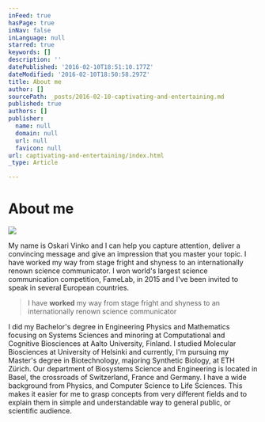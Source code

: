 ```yaml
---
inFeed: true
hasPage: true
inNav: false
inLanguage: null
starred: true
keywords: []
description: ''
datePublished: '2016-02-10T18:51:10.177Z'
dateModified: '2016-02-10T18:50:58.297Z'
title: About me
author: []
sourcePath: _posts/2016-02-10-captivating-and-entertaining.md
published: true
authors: []
publisher:
  name: null
  domain: null
  url: null
  favicon: null
url: captivating-and-entertaining/index.html
_type: Article

---
```

# About me
![](https://the-grid-user-content.s3-us-west-2.amazonaws.com/63adf50c-34a2-4d69-8d0a-036dcbef2c1f.jpg)

My name is Oskari Vinko and I can help you capture attention, deliver a convincing message and give an impression that you master your topic. I have worked my way from stage fright and shyness to an internationally renown science communicator. I won world's largest science communication competition, FameLab, in 2015 and I've been invited to speak in several European countries.

> I have **worked** my way from stage fright and shyness to an internationally renown science communicator

I did my Bachelor's degree in Engineering Physics and Mathematics focusing on Systems Sciences and minoring at Computational and Cognitive Biosciences at Aalto University, Finland. I studied Molecular Biosciences at University of Helsinki and currently, I'm pursuing my Master's degree in Biotechnology, majoring Synthetic Biology, at ETH Zürich. Our department of Biosystems Science and Engineering is located in Basel, the crossroads of Switzerland, France and Germany. I have a wide background from Physics, and Computer Science to Life Sciences. This makes it easier for me to grasp concepts from very different fields and to explain them in simple and understandable way to general public, or scientific audience.